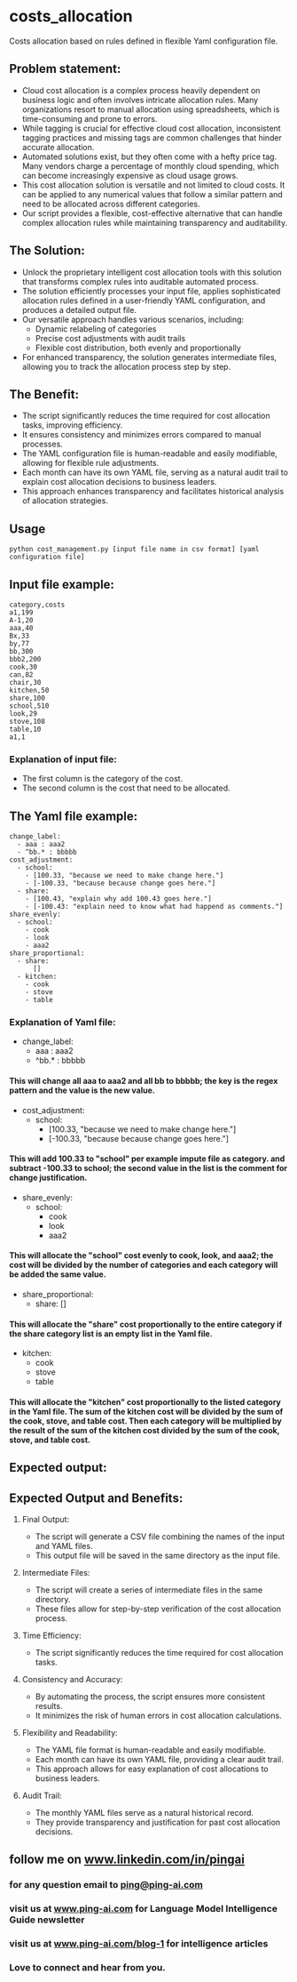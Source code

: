 # costs_allocation
Costs allocation based on rules defined in flexible Yaml configuration file.

## Problem statement:
- Cloud cost allocation is a complex process heavily dependent on business logic and often involves intricate allocation rules. Many organizations resort to manual allocation using spreadsheets, which is time-consuming and prone to errors.
- While tagging is crucial for effective cloud cost allocation, inconsistent tagging practices and missing tags are common challenges that hinder accurate allocation.
- Automated solutions exist, but they often come with a hefty price tag. Many vendors charge a percentage of monthly cloud spending, which can become increasingly expensive as cloud usage grows.
- This cost allocation solution is versatile and not limited to cloud costs. It can be applied to any numerical values that follow a similar pattern and need to be allocated across different categories.
- Our script provides a flexible, cost-effective alternative that can handle complex allocation rules while maintaining transparency and auditability.

## The Solution:
- Unlock the proprietary intelligent cost allocation tools with this solution that transforms complex rules into auditable automated process.
- The solution efficiently processes your input file, applies sophisticated allocation rules defined in a user-friendly YAML configuration, and produces a detailed output file.
- Our versatile approach handles various scenarios, including:
    - Dynamic relabeling of categories
    - Precise cost adjustments with audit trails
    - Flexible cost distribution, both evenly and proportionally
- For enhanced transparency, the solution generates intermediate files, allowing you to track the allocation process step by step.

## The Benefit:
- The script significantly reduces the time required for cost allocation tasks, improving efficiency.
- It ensures consistency and minimizes errors compared to manual processes.
- The YAML configuration file is human-readable and easily modifiable, allowing for flexible rule adjustments.
- Each month can have its own YAML file, serving as a natural audit trail to explain cost allocation decisions to business leaders.
- This approach enhances transparency and facilitates historical analysis of allocation strategies.

## Usage

```
python cost_management.py [input file name in csv format] [yaml configuration file]

```
## Input file example:

```
category,costs
a1,199
A-1,20
aaa,40
Bx,33
by,77
bb,300
bbb2,200
cook,30
can,82
chair,30
kitchen,50
share,100
school,510
look,29
stove,108
table,10
a1,1
```
### Explanation of input file:
- The first column is the category of the cost.
- The second column is the cost that need to be allocated.

## The Yaml file example:

```
change_label:
  - aaa : aaa2
  - ^bb.* : bbbbb
cost_adjustment:
  - school:
    - [100.33, "because we need to make change here."]
    - [-100.33, "because because change goes here."]
  - share:
    - [100.43, "explain why add 100.43 goes here."]
    - [-100.43: "explain need to know what had happend as comments."]
share_evenly:
  - school:
    - cook
    - look
    - aaa2
share_proportional:
  - share:
      []
  - kitchen:
    - cook  
    - stove
    - table
```

### Explanation of Yaml file:
- change_label:
  - aaa : aaa2
  - ^bb.* : bbbbb
#### This will change all aaa to aaa2 and all bb to bbbbb; the key is the regex pattern and the value is the new value.

- cost_adjustment:
  - school:
    - [100.33, "because we need to make change here."]
    - [-100.33, "because because change goes here."]

#### This will add 100.33 to "school" per example impute file as category.  and subtract -100.33 to school; the second value in the list is the comment for change justification.

- share_evenly:
  - school:
    - cook
    - look
    - aaa2
#### This will allocate the "school" cost evenly to cook, look, and aaa2; the cost will be divided by the number of categories and each category will be added the same value.

- share_proportional:
  - share:
    []

#### This will allocate the "share" cost proportionally to the entire category if the share category list is an empty list in the Yaml file.

  - kitchen:
    - cook  
    - stove
    - table
#### This will allocate the "kitchen" cost proportionally to the listed category in the Yaml file.  The sum of the kitchen cost will be divided by the sum of the cook, stove, and table cost.  Then each category will be multiplied by the result of the sum of the kitchen cost divided by the sum of the cook, stove, and table cost.


## Expected output:

## Expected Output and Benefits:

1. Final Output:
   - The script will generate a CSV file combining the names of the input and YAML files.
   - This output file will be saved in the same directory as the input file.

2. Intermediate Files:
   - The script will create a series of intermediate files in the same directory.
   - These files allow for step-by-step verification of the cost allocation process.

3. Time Efficiency:
   - The script significantly reduces the time required for cost allocation tasks.

4. Consistency and Accuracy:
   - By automating the process, the script ensures more consistent results.
   - It minimizes the risk of human errors in cost allocation calculations.

5. Flexibility and Readability:
   - The YAML file format is human-readable and easily modifiable.
   - Each month can have its own YAML file, providing a clear audit trail.
   - This approach allows for easy explanation of cost allocations to business leaders.

6. Audit Trail:
   - The monthly YAML files serve as a natural historical record.
   - They provide transparency and justification for past cost allocation decisions.


## follow me on www.linkedin.com/in/pingai 
### for any question email to ping@ping-ai.com
### visit us at www.ping-ai.com for Language Model Intelligence Guide newsletter
### visit us at www.ping-ai.com/blog-1 for intelligence articles
### Love to connect and hear from you.


    
